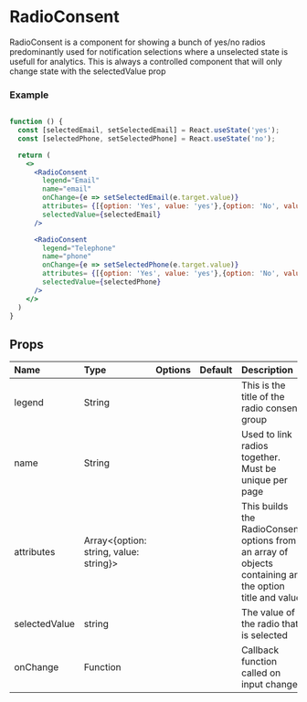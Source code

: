 # RadioConsent

RadioConsent is a component for showing a bunch of yes/no radios predominantly used for notification selections where a unselected state is usefull for analytics.
This is always a controlled component that will only change state with the selectedValue prop

### Example

```.jsx

function () {
  const [selectedEmail, setSelectedEmail] = React.useState('yes');
  const [selectedPhone, setSelectedPhone] = React.useState('no');

  return (
    <>
      <RadioConsent
        legend="Email"
        name="email"
        onChange={e => setSelectedEmail(e.target.value)}
        attributes= {[{option: 'Yes', value: 'yes'},{option: 'No', value: 'no'}]}
        selectedValue={selectedEmail}
      />

      <RadioConsent
        legend="Telephone"
        name="phone"
        onChange={e => setSelectedPhone(e.target.value)}
        attributes= {[{option: 'Yes', value: 'yes'},{option: 'No', value: 'no'}]}
        selectedValue={selectedPhone}
      />
    </>
  )
}
```

## Props

| Name          | Type                                   | Options | Default | Description                                                                                            |
| :------------ | :------------------------------------- | :-----: | :------ | :----------------------------------------------------------------------------------------------------- |
| legend        | String                                 |         |         | This is the title of the radio consent group                                                           |
| name          | String                                 |         |         | Used to link radios together. Must be unique per page                                                  |
| attributes    | Array<{option: string, value: string}> |         |         | This builds the RadioConsent options from an array of objects containing an the option title and value |
| selectedValue | string                                 |         |         | The value of the radio that is selected                                                                |
| onChange      | Function                               |         |         | Callback function called on input change                                                               |
